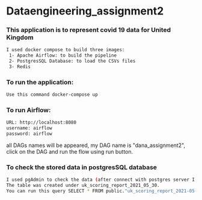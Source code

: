 # Dataengineering_assignment2
### This application is to represent covid 19 data for United Kingdom 
```bash
I used docker compose to build three images: 
 1- Apache Airflow: to build the pipeline
 2- PostgresSQL Database: to load the CSVs files
 3- Redis
 ```
 
 ### To run the application:
 ```bash
 Use this command docker-compose up
 ```
 ### To run Airflow:
 ```bash
 URL: http://localhost:8080
 username: airflow
 password: airflow
 ```
 
 all DAGs names will be appeared, my DAG name is "dana_assignment2", click on the DAG and run the flow using run button.
 
 ### To check the stored data in postgresSQL database
 
 ```bash
 I used pgAdmin to check the data (after connect with postgres server I used).
 The table was created under uk_scoring_report_2021_05_30. 
 You can run this query SELECT * FROM public."uk_scoring_report_2021-05-30" to get all data.
 ```
 
